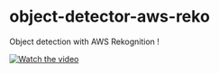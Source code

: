 #  object-detector-aws-reko

Object detection with AWS Rekognition !

[![Watch the video](https://img.youtube.com/vi/-r4EWjU7G6I/0.jpg)](https://www.youtube.com/watch?v=-r4EWjU7G6I)
